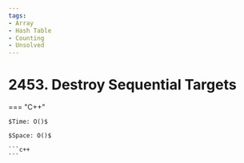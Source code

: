 ```yaml
---
tags:
- Array
- Hash Table
- Counting
- Unsolved
---
```



# 2453. Destroy Sequential Targets

=== "C++"

    $Time: O()$

    $Space: O()$

    ```c++
    ```